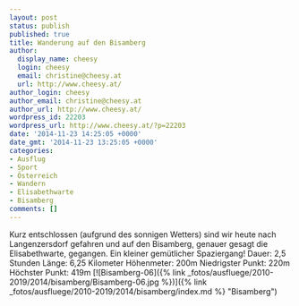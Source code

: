 ```yaml
---
layout: post
status: publish
published: true
title: Wanderung auf den Bisamberg
author:
  display_name: cheesy
  login: cheesy
  email: christine@cheesy.at
  url: http://www.cheesy.at/
author_login: cheesy
author_email: christine@cheesy.at
author_url: http://www.cheesy.at/
wordpress_id: 22203
wordpress_url: http://www.cheesy.at/?p=22203
date: '2014-11-23 14:25:05 +0000'
date_gmt: '2014-11-23 13:25:05 +0000'
categories:
- Ausflug
- Sport
- Österreich
- Wandern
- Elisabethwarte
- Bisamberg
comments: []
---
```

Kurz entschlossen (aufgrund des sonnigen Wetters) sind wir heute nach Langenzersdorf gefahren und auf den Bisamberg, genauer gesagt die Elisabethwarte, gegangen. Ein kleiner gemütlicher Spaziergang!
Dauer: 2,5 Stunden
Länge: 6,25 Kilometer
Höhenmeter: 200m
Niedrigster Punkt: 220m
Höchster Punkt: 419m
[![Bisamberg-06]({% link _fotos/ausfluege/2010-2019/2014/bisamberg/Bisamberg-06.jpg %})]({% link _fotos/ausfluege/2010-2019/2014/bisamberg/index.md %} "Bisamberg")
